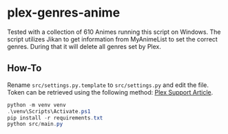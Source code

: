 # plex-genres-anime

Tested with a collection of 610 Animes running this script on Windows. The script utilizes Jikan to get information from MyAnimeList to set the correct genres. During that it will delete all genres set by Plex.

## How-To

Rename `src/settings.py.template` to `src/settings.py` and edit the file. Token can be retrieved using the following method: [Plex Support Article](https://support.plex.tv/articles/204059436-finding-an-authentication-token-x-plex-token/).

```powershell
python -m venv venv
.\venv\Scripts\Activate.ps1
pip install -r requirements.txt
python src/main.py
```
